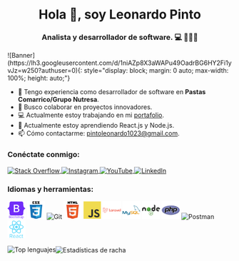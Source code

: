 <h1 align="center">Hola 👋, soy Leonardo Pinto</h1>
<h3 align="center">Analista y desarrollador de software. 💻 📙📘📒</h3>
<!-- <img src="https://lh3.googleusercontent.com/d/1niAZp8X3aWAPu49OadrBG6HY2Fi1yvJz=w250?authuser=0" alt="Banner" style="display: block; margin: 0 auto; max-width: 100%; height: auto;">
 -->
 ![Banner](https://lh3.googleusercontent.com/d/1niAZp8X3aWAPu49OadrBG6HY2Fi1yvJz=w250?authuser=0){: style="display: block; margin: 0 auto; max-width: 100%; height: auto;"}

<ul>
  <li>💼 Tengo experiencia como desarrollador de software en <strong>Pastas Comarrico/Grupo Nutresa</strong>.</li>
  <li>👯 Busco colaborar en proyectos innovadores.</li>
  <li>💻 Actualmente estoy trabajando en mi <a href="https://github.com/leofadev/Portafolio">portafolio</a>.</li>
  <li>🌱 Actualmente estoy aprendiendo React.js y Node.js.</li>
  <li>📫 Cómo contactarme: <a href="mailto:pintoleonardo1023@gmail.com">pintoleonardo1023@gmail.com</a>.</li>
</ul>

<h3 align="left">Conéctate conmigo:</h3>
<p align="left">
  <a href="https://es.stackoverflow.com/users/370778/leonardo-pinto" target="_blank">
    <img align="center" src="https://raw.githubusercontent.com/rahuldkjain/github-profile-readme-generator/master/src/images/icons/Social/stack-overflow.svg" alt="Stack Overflow" height="30" width="30" />
  </a>
  <a href="https://instagram.com/leonard__p4" target="_blank">
    <img align="center" src="https://raw.githubusercontent.com/rahuldkjain/github-profile-readme-generator/master/src/images/icons/Social/instagram.svg" alt="Instagram" height="30" width="30" />
  </a>
  <a href="https://www.youtube.com/@raptorcode4451" target="_blank">
    <img align="center" src="https://raw.githubusercontent.com/rahuldkjain/github-profile-readme-generator/master/src/images/icons/Social/youtube.svg" alt="YouTube" height="30" width="30" />
  </a>
  <a href="https://www.linkedin.com/in/leonardo-pinto-b72b1a24a" target="_blank">
    <img align="center" src="https://raw.githubusercontent.com/rahuldkjain/github-profile-readme-generator/master/src/images/icons/Social/linked-in-alt.svg" alt="LinkedIn" height="30" width="30" />
  </a>
</p>

<h3 align="left">Idiomas y herramientas:</h3>
<p align="left">
  <img src="https://raw.githubusercontent.com/devicons/devicon/master/icons/bootstrap/bootstrap-plain-wordmark.svg" alt="Bootstrap" width="40" height="40"/>
  <img src="https://raw.githubusercontent.com/devicons/devicon/master/icons/css3/css3-original-wordmark.svg" alt="CSS3" width="40" height="40"/>
  <img src="https://www.vectorlogo.zone/logos/git-scm/git-scm-icon.svg" alt="Git" width="40" height="40"/>
  <img src="https://raw.githubusercontent.com/devicons/devicon/master/icons/html5/html5-original-wordmark.svg" alt="HTML5" width="40" height="40"/>
  <img src="https://raw.githubusercontent.com/devicons/devicon/master/icons/javascript/javascript-original.svg" alt="JavaScript" width="40" height="40"/>
  <img src="https://raw.githubusercontent.com/devicons/devicon/master/icons/laravel/laravel-original-wordmark.svg" alt="Laravel" width="40" height="40"/>
  <img src="https://raw.githubusercontent.com/devicons/devicon/master/icons/mysql/mysql-original-wordmark.svg" alt="MySQL" width="40" height="40"/>
  <img src="https://raw.githubusercontent.com/devicons/devicon/master/icons/nodejs/nodejs-original-wordmark.svg" alt="Node.js" width="40" height="40"/>
  <img src="https://raw.githubusercontent.com/devicons/devicon/master/icons/php/php-original.svg" alt="php" width="40" height="40"/>
  <img src="https://www.vectorlogo.zone/logos/getpostman/getpostman-icon.svg" alt="Postman" width="40" height="40"/>
  <img src="https://raw.githubusercontent.com/devicons/devicon/master/icons/react/react-original-wordmark.svg" alt="React.js" width="40" height="40"/>
</p>

<p><img align="left" src="https://github-readme-stats.vercel.app/api/top-langs/?username=leofadev&layout=compact&show_icons=true&locale=es" alt="Top lenguajes" /></p>

<p><img align="center" src="https://github-readme-streak-stats.herokuapp.com/?user=leofadev&" alt="Estadísticas de racha" /></p>

